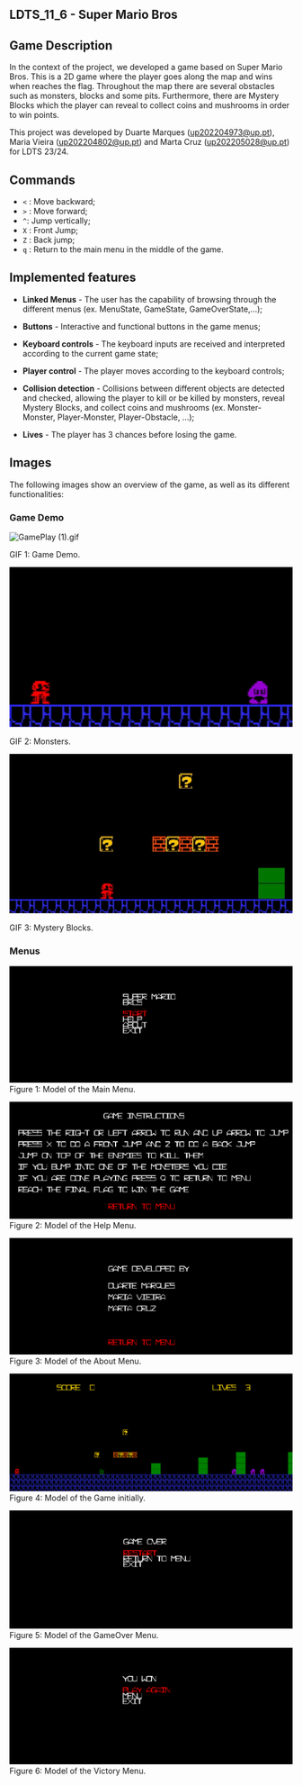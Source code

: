 ## LDTS_11_6 - Super Mario Bros

## Game Description
In the context of the project, we developed a game based on Super Mario Bros.
This is a 2D game where the player goes along the map and wins when reaches the flag.
Throughout the map there are several obstacles such as monsters, blocks and some pits.
Furthermore, there are Mystery Blocks which the player can reveal to collect coins and mushrooms in order to win points.

This project was developed by
Duarte Marques (up202204973@up.pt), 
Maria Vieira (up202204802@up.pt)
and Marta Cruz (up202205028@up.pt)
for LDTS 23/24.

## Commands
* ```<``` : Move backward;
* ```>``` : Move forward;
* ```^```: Jump vertically;
* ```X``` : Front Jump;
* ```Z``` : Back jump;
* ```q``` : Return to the main menu in the middle of the game. 


## Implemented features

- **Linked Menus** - The user has the capability of browsing through the different menus (ex. MenuState, GameState, GameOverState,...);

- **Buttons** - Interactive and functional buttons in the game menus;

- **Keyboard controls** - The keyboard inputs are received and interpreted according to the current game state;

- **Player control** - The player moves according to the keyboard controls;

- **Collision detection** - Collisions between different objects are detected and checked, allowing the player to kill or be killed by monsters, reveal Mystery Blocks, and collect coins and mushrooms (ex. Monster-Monster, Player-Monster, Player-Obstacle, ...);

- **Lives** - The player has 3 chances before losing the game.


## Images
The following images show an overview of the game, as well as its different functionalities:

### Game Demo

![GamePlay (1).gif](docs%2FGIFs%2FGamePlay%20%281%29.gif)

GIF 1: Game Demo.

![Monsters.gif](docs%2FGIFs%2FMonsters.gif)

GIF 2: Monsters.

![MysteryBlock.gif](docs%2FGIFs%2FMysteryBlock.gif)

GIF 3: Mystery Blocks.


### Menus
![InitialMenu.png](docs%2Fimages%2FInitialMenu.png)
Figure 1: Model of the Main Menu.

![HelpMenu.png](docs%2Fimages%2FHelpMenu.png)
Figure 2: Model of the Help Menu.

![AboutMenu.png](docs%2Fimages%2FAboutMenu.png)
Figure 3: Model of the About Menu.

![Game.png](docs%2Fimages%2FGame.png)
Figure 4: Model of the Game initially.

![GameOver.png](docs%2Fimages%2FGameOver.png)
Figure 5: Model of the GameOver Menu.

![Victory.png](docs%2Fimages%2FVictory.png)
Figure 6: Model of the Victory Menu.

